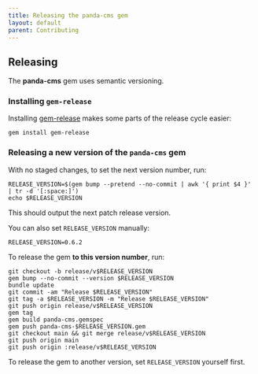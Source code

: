 ```yaml
---
title: Releasing the panda-cms gem
layout: default
parent: Contributing
---
```


## Releasing

The **panda-cms** gem uses semantic versioning.

### Installing `gem-release`

Installing [gem-release](https://github.com/svenfuchs/gem-release) makes some parts of the release cycle easier:

```
gem install gem-release
```

### Releasing a new version of the `panda-cms` gem

With no staged changes, to set the next version number, run:

```
RELEASE_VERSION=$(gem bump --pretend --no-commit | awk '{ print $4 }' | tr -d '[:space:]')
echo $RELEASE_VERSION
```

This should output the next patch release version.

You can also set `RELEASE_VERSION` manually:

```
RELEASE_VERSION=0.6.2
```

To release the gem **to this version number**, run:

```
git checkout -b release/v$RELEASE_VERSION
gem bump --no-commit --version $RELEASE_VERSION
bundle update
git commit -am "Release $RELEASE_VERSION"
git tag -a $RELEASE_VERSION -m "Release $RELEASE_VERSION"
git push origin release/v$RELEASE_VERSION
gem tag
gem build panda-cms.gemspec
gem push panda-cms-$RELEASE_VERSION.gem
git checkout main && git merge release/v$RELEASE_VERSION
git push origin main
git push origin :release/v$RELEASE_VERSION
```

To release the gem to another version, set `RELEASE_VERSION` yourself first.
